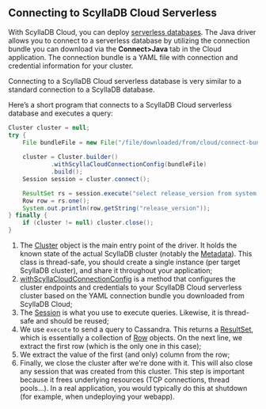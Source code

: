 ## Connecting to ScyllaDB Cloud Serverless

With ScyllaDB Cloud, you can deploy [serverless databases](https://cloud.docs.scylladb.com/stable/serverless/index.html).
The Java driver allows you to connect to a serverless database by utilizing the connection bundle you can download via the **Connect>Java** tab in the Cloud application.
The connection bundle is a YAML file with connection and credential information for your cluster.

Connecting to a ScyllaDB Cloud serverless database is very similar to a standard connection to a ScyllaDB database.

Here’s a short program that connects to a ScyllaDB Cloud serverless database and executes a query:

```java
Cluster cluster = null;
try {
    File bundleFile = new File("/file/downloaded/from/cloud/connect-bundle.yaml");
        
    cluster = Cluster.builder()                                                  // (1)
            .withScyllaCloudConnectionConfig(bundleFile)                         // (2)
            .build();
    Session session = cluster.connect();                                         // (3)

    ResultSet rs = session.execute("select release_version from system.local");  // (4)
    Row row = rs.one();
    System.out.println(row.getString("release_version"));                        // (5)
} finally {
    if (cluster != null) cluster.close();                                        // (6)
}
```

1. The [Cluster] object is the main entry point of the driver. It holds the known state of the actual ScyllaDB cluster
   (notably the [Metadata](metadata/)). This class is thread-safe, you should create a single instance (per target
   ScyllaDB cluster), and share it throughout your application;
2. [withScyllaCloudConnectionConfig] is a method that configures the cluster endpoints and credentials
   to your ScyllaDB Cloud serverless cluster based on the YAML connection bundle you downloaded from ScyllaDB Cloud;
3. The [Session] is what you use to execute queries. Likewise, it is thread-safe and should be reused;
4. We use `execute` to send a query to Cassandra. This returns a [ResultSet], which is essentially a collection of [Row]
   objects. On the next line, we extract the first row (which is the only one in this case);
5. We extract the value of the first (and only) column from the row;
6. Finally, we close the cluster after we're done with it. This will also close any session that was created from this
   cluster. This step is important because it frees underlying resources (TCP connections, thread pools...). In a real
   application, you would typically do this at shutdown (for example, when undeploying your webapp).

[withScyllaCloudConnectionConfig]: https://java-driver.docs.scylladb.com/scylla-3.11.2.x/api/com/datastax/driver/core/Cluster.Builder.html#withScyllaCloudConnectionConfig-java.io.File-
[Cluster]: https://docs.datastax.com/en/drivers/java/3.11/com/datastax/driver/core/Cluster.html
[Session]: https://docs.datastax.com/en/drivers/java/3.11/com/datastax/driver/core/Session.html
[ResultSet]: https://docs.datastax.com/en/drivers/java/3.11/com/datastax/driver/core/ResultSet.html
[Row]: https://docs.datastax.com/en/drivers/java/3.11/com/datastax/driver/core/Row.html
